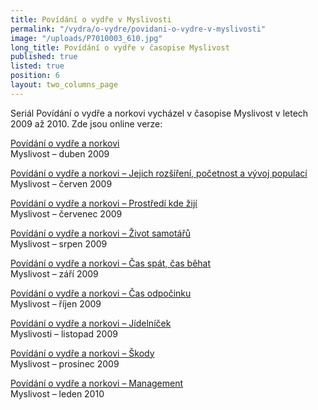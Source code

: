 ```yaml
---
title: Povídání o vydře v Myslivosti
permalink: "/vydra/o-vydre/povidani-o-vydre-v-myslivosti"
image: "/uploads/P7010003_610.jpg"
long_title: Povídání o vydře v časopise Myslivost
published: true
listed: true
position: 6
layout: two_columns_page
---
```

Seriál Povídání o vydře a norkovi vycházel v časopise Myslivost v letech
2009 až 2010. Zde jsou online verze:

[Povídání o vydře a norkovi][1]  
Myslivost – duben 2009

[Povídání o vydře a norkovi – Jejich rozšíření, početnost a vývoj
populací][2]  
Myslivost – červen 2009

[Povídání o vydře a norkovi – Prostředí kde žijí][3]  
Myslivost – červenec 2009

[Povídání o vydře a norkovi – Život samotářů][4]  
Myslivost – srpen 2009

[Povídání o vydře a norkovi – Čas spát, čas běhat][5]  
Myslivost – září 2009

[Povídání o vydře a norkovi – Čas odpočinku][6]  
Myslivost – říjen 2009

[Povídání o vydře a norkovi – Jídelníček][7]  
Myslivosti – listopad 2009

[Povídání o vydře a norkovi – Škody][8]  
Myslivost – prosinec 2009

[Povídání o vydře a norkovi – Management][9]  
Myslivost – leden 2010


[1]: http://www.myslivost.cz/Casopis-Myslivost/Myslivost/2009/Duben---2009/Povidani-o-vydre-a-norkovi.aspx
[2]: http://www.myslivost.cz/Casopis-Myslivost/Myslivost/2009/Cerven---2009/Povidani-o-vydre-a-norkovi.aspx
[3]: http://www.myslivost.cz/Casopis-Myslivost/Myslivost/2009/Cervenec---2009/Povidani-o-vydre-a-norkovi---Prostredi-kde-ziji.aspx
[4]: http://www.myslivost.cz/Casopis-Myslivost/Myslivost/2009/Srpen---2009/Povidani-o-vydre-a-norkovi---Zivot-samotaru.aspx
[5]: http://www.myslivost.cz/Casopis-Myslivost/Myslivost/2009/Zari---2009/Povidani-o-vydre-a-norkovi---Cas-spat--cas-behat.aspx
[6]: http://www.myslivost.cz/Casopis-Myslivost/Myslivost/2009/Rijen---2009/Povidani-o-vydre-a-norkovi-CAS-ODPOCINKU.aspx
[7]: http://www.myslivost.cz/Casopis-Myslivost/Myslivost/2009/11-2009/Povidani-o-vydre-a-norkovi---Jidelnicek.aspx
[8]: http://www.myslivost.cz/Casopis-Myslivost/Myslivost/2009/Prosinec---2009/Povidani-o-vydre-a-norkovi---Skody.aspx
[9]: http://www.myslivost.cz/Casopis-Myslivost/Myslivost/2010/Leden---2010/Povidani-o-vydre-a-norkovi---MANAGEMENT.aspx
